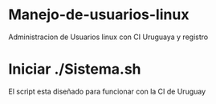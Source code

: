 # Manejo-de-usuarios-linux
Administracion de Usuarios linux con CI Uruguaya y registro
# Iniciar ./Sistema.sh
El script esta diseñado para funcionar con la CI de Uruguay
